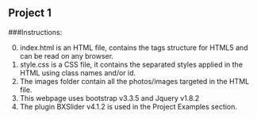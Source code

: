 ## Project 1 ##

###Instructions:

0. index.html is an HTML file, contains the tags structure for HTML5 and can be read on any browser.
1. style.css is a CSS file, it contains the separated styles applied in the HTML using class names and/or id.
2. The images folder contain all the photos/images targeted in the HTML file.
3. This webpage uses bootstrap v3.3.5 and Jquery v1.8.2
4. The plugin BXSlider v4.1.2 is used in the Project Examples section.